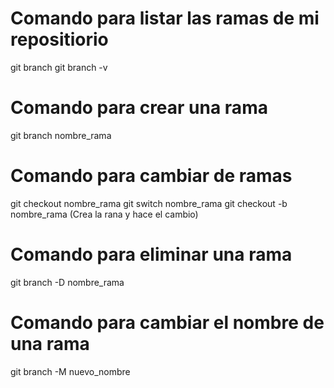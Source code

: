 # Comando para listar las ramas de mi repositiorio

git branch
git branch -v

# Comando para crear una rama

git branch nombre_rama

# Comando para cambiar de ramas

git checkout nombre_rama
git switch nombre_rama
git checkout -b nombre_rama (Crea la rana y hace el cambio)

# Comando para eliminar una rama

git branch -D nombre_rama

# Comando para cambiar el nombre de una rama

git branch  -M nuevo_nombre

